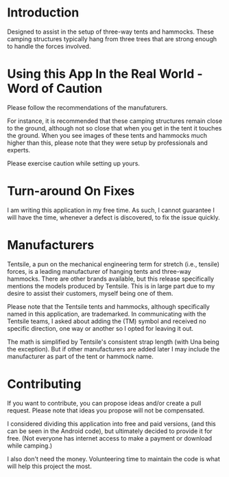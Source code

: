 # Introduction

Designed to assist in the setup of three-way tents and hammocks.
These camping structures typically hang from three trees that are strong enough to handle the forces involved.

# Using this App In the Real World - Word of Caution

Please follow the recommendations of the manufaturers.

For instance, it is recommended that these camping structures remain close to the ground,
although not so close that when you get in the tent it touches the ground.
When you see images of these tents and hammocks much higher than this,
please note that they were setup by professionals and experts.

Please exercise caution while setting up yours.

# Turn-around On Fixes

I am writing this application in my free time.
As such, I cannot guarantee I will have the time, whenever a defect is discovered, to fix the issue quickly.

# Manufacturers

Tentsile, a pun on the mechanical engineering term for stretch (i.e., tensile) forces, is a leading manufacturer of hanging tents and three-way hammocks.
There are other brands available, but this release specifically mentions the models produced by Tentsile.
This is in large part due to my desire to assist their customers, myself being one of them.

Please note that the Tentsile tents and hammocks, although specifically named in this application, are trademarked.
In communicating with the Tentsile teams, I asked about adding the (TM) symbol and received no specific direction, one way or another so I opted for leaving it out.

The math is simplified by Tentsile's consistent strap length (with Una being the exception).
But if other manufacturers are added later I may include the manufacturer as part of the tent or hammock name.

# Contributing

If you want to contribute, you can propose ideas and/or create a pull request.
Please note that ideas you propose will not be compensated.

I considered dividing this application into free and paid versions, (and this can be seen in the Android code),
but ultimately decided to provide it for free.
(Not everyone has internet access to make a payment or download while camping.)

I also don't need the money.
Volunteering time to maintain the code is what will help this project the most.
